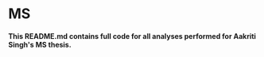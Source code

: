 # MS

#### This README.md contains full code for all analyses performed for Aakriti Singh's MS thesis. 
